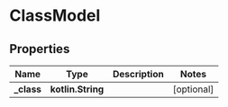 
# ClassModel

## Properties
Name | Type | Description | Notes
------------ | ------------- | ------------- | -------------
**_class** | **kotlin.String** |  |  [optional]




